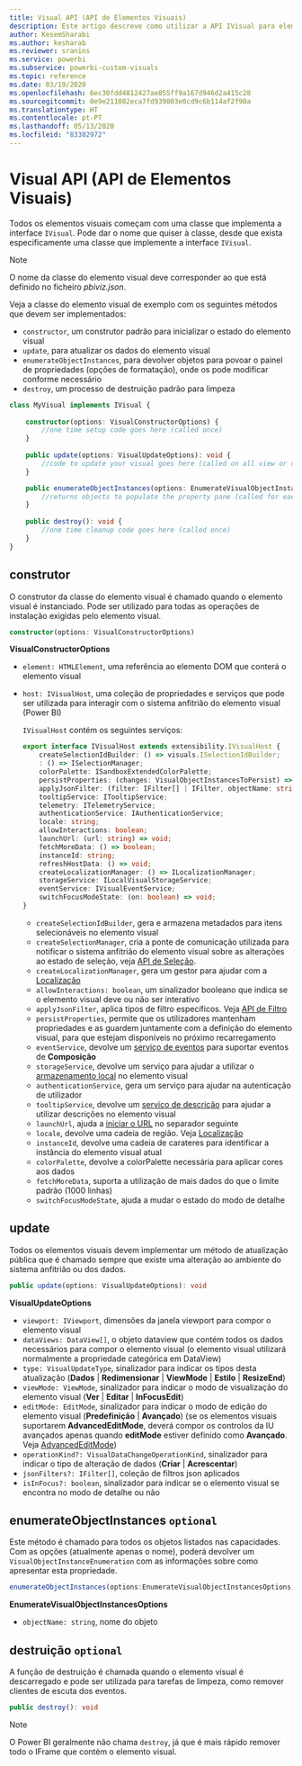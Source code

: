 ```yaml
---
title: Visual API (API de Elementos Visuais)
description: Este artigo descreve como utilizar a API IVisual para elementos visuais do Power BI
author: KesemSharabi
ms.author: kesharab
ms.reviewer: sranins
ms.service: powerbi
ms.subservice: powerbi-custom-visuals
ms.topic: reference
ms.date: 03/19/2020
ms.openlocfilehash: 6ec30fdd4812427ae855ff9a167d946d2a415c28
ms.sourcegitcommit: 0e9e211082eca7fd939803e0cd9c6b114af2f90a
ms.translationtype: HT
ms.contentlocale: pt-PT
ms.lasthandoff: 05/13/2020
ms.locfileid: "83302972"
---
```

# <a name="visual-api"></a>Visual API (API de Elementos Visuais)
Todos os elementos visuais começam com uma classe que implementa a interface `IVisual`. Pode dar o nome que quiser à classe, desde que exista especificamente uma classe que implemente a interface `IVisual`.

> [!NOTE]
> O nome da classe do elemento visual deve corresponder ao que está definido no ficheiro *pbiviz.json*.

Veja a classe do elemento visual de exemplo com os seguintes métodos que devem ser implementados:

* `constructor`, um construtor padrão para inicializar o estado do elemento visual
* `update`, para atualizar os dados do elemento visual
* `enumerateObjectInstances`, para devolver objetos para povoar o painel de propriedades (opções de formatação), onde os pode modificar conforme necessário
* `destroy`, um processo de destruição padrão para limpeza

```typescript
class MyVisual implements IVisual {
    
    constructor(options: VisualConstructorOptions) {
        //one time setup code goes here (called once)
    }
    
    public update(options: VisualUpdateOptions): void {
        //code to update your visual goes here (called on all view or data changes)
    }

    public enumerateObjectInstances(options: EnumerateVisualObjectInstancesOptions): VisualObjectInstanceEnumeration {
        //returns objects to populate the property pane (called for each object defined in capabilities)
    }
    
    public destroy(): void {
        //one time cleanup code goes here (called once)
    }
}
```

## <a name="constructor"></a>construtor

O construtor da classe do elemento visual é chamado quando o elemento visual é instanciado. Pode ser utilizado para todas as operações de instalação exigidas pelo elemento visual.

```typescript
constructor(options: VisualConstructorOptions)
```

**VisualConstructorOptions**

* `element: HTMLElement`, uma referência ao elemento DOM que conterá o elemento visual
* `host: IVisualHost`, uma coleção de propriedades e serviços que pode ser utilizada para interagir com o sistema anfitrião do elemento visual (Power BI)

   `IVisualHost` contém os seguintes serviços:

   ```typescript
   export interface IVisualHost extends extensibility.IVisualHost {
       createSelectionIdBuilder: () => visuals.ISelectionIdBuilder;
       : () => ISelectionManager;
       colorPalette: ISandboxExtendedColorPalette;
       persistProperties: (changes: VisualObjectInstancesToPersist) => void;
       applyJsonFilter: (filter: IFilter[] | IFilter, objectName: string, propertyName: string, action: FilterAction) => void;
       tooltipService: ITooltipService;
       telemetry: ITelemetryService;
       authenticationService: IAuthenticationService;
       locale: string;
       allowInteractions: boolean;
       launchUrl: (url: string) => void;
       fetchMoreData: () => boolean;
       instanceId: string;
       refreshHostData: () => void;
       createLocalizationManager: () => ILocalizationManager;
       storageService: ILocalVisualStorageService;
       eventService: IVisualEventService;
       switchFocusModeState: (on: boolean) => void;
   }
   ```
   * `createSelectionIdBuilder`, gera e armazena metadados para itens selecionáveis no elemento visual
   * `createSelectionManager`, cria a ponte de comunicação utilizada para notificar o sistema anfitrião do elemento visual sobre as alterações ao estado de seleção, veja [API de Seleção](./selection-api.md).
   * `createLocalizationManager`, gera um gestor para ajudar com a [Localização](./localization.md)
   * `allowInteractions: boolean`, um sinalizador booleano que indica se o elemento visual deve ou não ser interativo
   * `applyJsonFilter`, aplica tipos de filtro específicos. Veja [API de Filtro](./filter-api.md)
   * `persistProperties`, permite que os utilizadores mantenham propriedades e as guardem juntamente com a definição do elemento visual, para que estejam disponíveis no próximo recarregamento
   * `eventService`, devolve um [serviço de eventos](./event-service.md) para suportar eventos de **Composição**
   * `storageService`, devolve um serviço para ajudar a utilizar o [armazenamento local](./local-storage.md) no elemento visual
   * `authenticationService`, gera um serviço para ajudar na autenticação de utilizador
   * `tooltipService`, devolve um [serviço de descrição](./add-tooltips.md) para ajudar a utilizar descrições no elemento visual
   * `launchUrl`, ajuda a [iniciar o URL](./launch-url.md) no separador seguinte
   * `locale`, devolve uma cadeia de região. Veja [Localização](./localization.md)
   * `instanceId`, devolve uma cadeia de carateres para identificar a instância do elemento visual atual
   * `colorPalette`, devolve a colorPalette necessária para aplicar cores aos dados
   * `fetchMoreData`, suporta a utilização de mais dados do que o limite padrão (1000 linhas)
   * `switchFocusModeState`, ajuda a mudar o estado do modo de detalhe

## <a name="update"></a>update

Todos os elementos visuais devem implementar um método de atualização pública que é chamado sempre que existe uma alteração ao ambiente do sistema anfitrião ou dos dados.

```typescript
public update(options: VisualUpdateOptions): void
```

**VisualUpdateOptions**

* `viewport: IViewport`, dimensões da janela viewport para compor o elemento visual
* `dataViews: DataView[]`, o objeto dataview que contém todos os dados necessários para compor o elemento visual (o elemento visual utilizará normalmente a propriedade categórica em DataView)
* `type: VisualUpdateType`, sinalizador para indicar os tipos desta atualização (**Dados** | **Redimensionar** | **ViewMode** | **Estilo** | **ResizeEnd**)
* `viewMode: ViewMode`, sinalizador para indicar o modo de visualização do elemento visual (**Ver** | **Editar** | **InFocusEdit**)
* `editMode: EditMode`, sinalizador para indicar o modo de edição do elemento visual (**Predefinição** | **Avançado**) (se os elementos visuais suportarem **AdvancedEditMode**, deverá compor os controlos da IU avançados apenas quando **editMode** estiver definido como **Avançado**. Veja [AdvancedEditMode](./advanced-edit-mode.md))
* `operationKind?: VisualDataChangeOperationKind`, sinalizador para indicar o tipo de alteração de dados (**Criar** | **Acrescentar**)
* `jsonFilters?: IFilter[]`, coleção de filtros json aplicados
* `isInFocus?: boolean`, sinalizador para indicar se o elemento visual se encontra no modo de detalhe ou não
    
## <a name="enumerateobjectinstances-optional"></a>enumerateObjectInstances `optional`

Este método é chamado para todos os objetos listados nas capacidades. Com as opções (atualmente apenas o nome), poderá devolver um `VisualObjectInstanceEnumeration` com as informações sobre como apresentar esta propriedade.

```typescript
enumerateObjectInstances(options:EnumerateVisualObjectInstancesOptions):VisualObjectInstanceEnumeration
```

**EnumerateVisualObjectInstancesOptions**

* `objectName: string`, nome do objeto

## <a name="destroy-optional"></a>destruição `optional`

A função de destruição é chamada quando o elemento visual é descarregado e pode ser utilizada para tarefas de limpeza, como remover clientes de escuta dos eventos.

``` typescript
public destroy(): void
```

> [!Note]
> O Power BI geralmente não chama `destroy`, já que é mais rápido remover todo o IFrame que contém o elemento visual.
